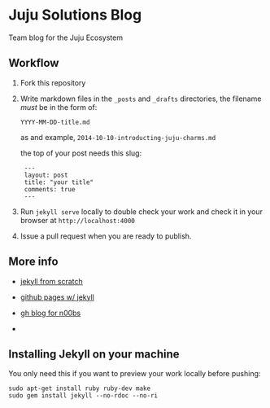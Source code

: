 # Juju Solutions Blog

Team blog for the Juju Ecosystem

## Workflow

1. Fork this repository
2. Write markdown files in the `_posts` and `_drafts` directories, the filename _must_ be in the form of:

       YYYY-MM-DD-title.md
       
    as and example, `2014-10-10-introducting-juju-charms.md`
       

    the top of your post needs this slug:

        ---
        layout: post
        title: "your title"
        comments: true
        ---

3. Run `jekyll serve` locally to double check your work and check it in your browser at `http://localhost:4000`
3. Issue a pull request when you are ready to publish.

## More info

 - [jekyll from scratch](http://pixelcog.com/blog/2013/jekyll-from-scratch-core-architecture)

 - [github pages w/ jekyll](https://help.github.com/articles/using-jekyll-with-pages)

 - [gh blog for n00bs](http://in-the-attic.com/2013/01/04/building-a-blog-using-jekyll-bootstrap-and-github-pages-a-beginners-guide/)
 - 
 
## Installing Jekyll on your machine

You only need this if you want to preview your work locally before pushing:

    sudo apt-get install ruby ruby-dev make
    sudo gem install jekyll --no-rdoc --no-ri

